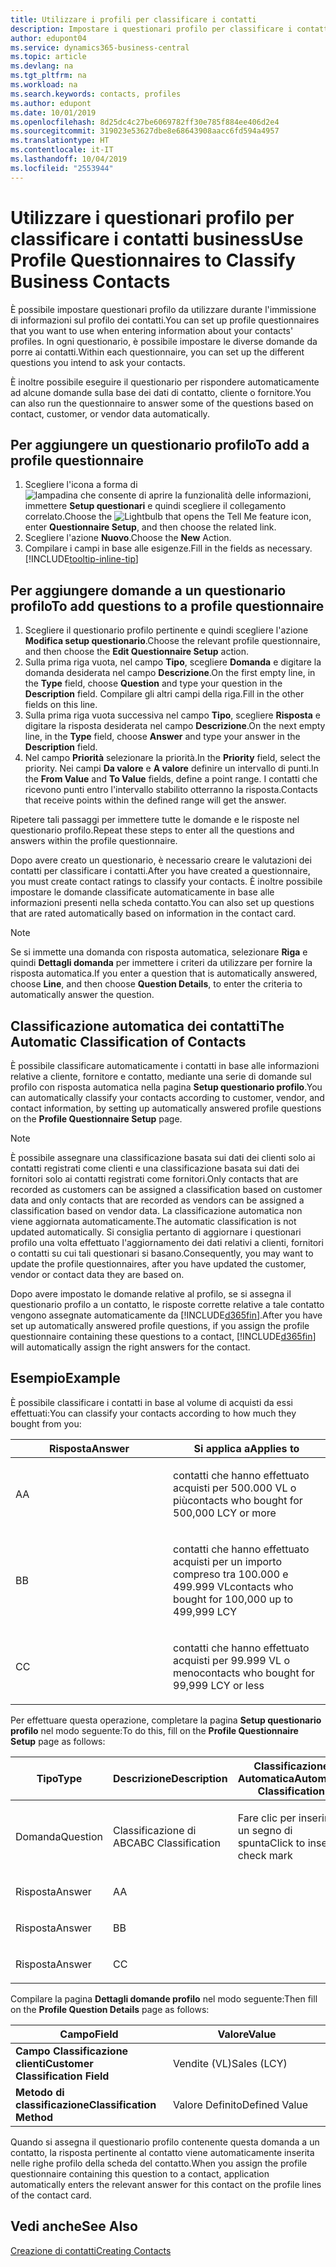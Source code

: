 ```yaml
---
title: Utilizzare i profili per classificare i contatti
description: Impostare i questionari profilo per classificare i contatti business
author: edupont04
ms.service: dynamics365-business-central
ms.topic: article
ms.devlang: na
ms.tgt_pltfrm: na
ms.workload: na
ms.search.keywords: contacts, profiles
ms.author: edupont
ms.date: 10/01/2019
ms.openlocfilehash: 8d25dc4c27be6069782ff30e785f884ee406d2e4
ms.sourcegitcommit: 319023e53627dbe8e68643908aacc6fd594a4957
ms.translationtype: HT
ms.contentlocale: it-IT
ms.lasthandoff: 10/04/2019
ms.locfileid: "2553944"
---
```

# <a name="use-profile-questionnaires-to-classify-business-contacts"></a><span data-ttu-id="c77a4-103">Utilizzare i questionari profilo per classificare i contatti business</span><span class="sxs-lookup"><span data-stu-id="c77a4-103">Use Profile Questionnaires to Classify Business Contacts</span></span>
<span data-ttu-id="c77a4-104">È possibile impostare questionari profilo da utilizzare durante l'immissione di informazioni sul profilo dei contatti.</span><span class="sxs-lookup"><span data-stu-id="c77a4-104">You can set up profile questionnaires that you want to use when entering information about your contacts' profiles.</span></span> <span data-ttu-id="c77a4-105">In ogni questionario, è possibile impostare le diverse domande da porre ai contatti.</span><span class="sxs-lookup"><span data-stu-id="c77a4-105">Within each questionnaire, you can set up the different questions you intend to ask your contacts.</span></span>  

<span data-ttu-id="c77a4-106">È inoltre possibile eseguire il questionario per rispondere automaticamente ad alcune domande sulla base dei dati di contatto, cliente o fornitore.</span><span class="sxs-lookup"><span data-stu-id="c77a4-106">You can also run the questionnaire to answer some of the questions based on contact, customer, or vendor data automatically.</span></span>  

## <a name="to-add-a-profile-questionnaire"></a><span data-ttu-id="c77a4-107">Per aggiungere un questionario profilo</span><span class="sxs-lookup"><span data-stu-id="c77a4-107">To add a profile questionnaire</span></span>
1.  <span data-ttu-id="c77a4-108">Scegliere l'icona a forma di ![lampadina che consente di aprire la funzionalità delle informazioni](media/ui-search/search_small.png "Informazioni sull'operazione che si desidera eseguire"), immettere **Setup questionari** e quindi scegliere il collegamento correlato.</span><span class="sxs-lookup"><span data-stu-id="c77a4-108">Choose the ![Lightbulb that opens the Tell Me feature](media/ui-search/search_small.png "Tell me what you want to do") icon, enter **Questionnaire Setup**, and then choose the related link.</span></span>  
2.  <span data-ttu-id="c77a4-109">Scegliere l'azione **Nuovo**.</span><span class="sxs-lookup"><span data-stu-id="c77a4-109">Choose the **New** Action.</span></span>  
3.  <span data-ttu-id="c77a4-110">Compilare i campi in base alle esigenze.</span><span class="sxs-lookup"><span data-stu-id="c77a4-110">Fill in the fields as necessary.</span></span> [!INCLUDE[tooltip-inline-tip](includes/tooltip-inline-tip_md.md)]  

## <a name="to-add-questions-to-a-profile-questionnaire"></a><span data-ttu-id="c77a4-111">Per aggiungere domande a un questionario profilo</span><span class="sxs-lookup"><span data-stu-id="c77a4-111">To add questions to a profile questionnaire</span></span>
1.  <span data-ttu-id="c77a4-112">Scegliere il questionario profilo pertinente e quindi scegliere l'azione **Modifica setup questionario**.</span><span class="sxs-lookup"><span data-stu-id="c77a4-112">Choose the relevant profile questionnaire, and then choose the **Edit Questionnaire Setup** action.</span></span>  
2.  <span data-ttu-id="c77a4-113">Sulla prima riga vuota, nel campo **Tipo**, scegliere **Domanda** e digitare la domanda desiderata nel campo **Descrizione**.</span><span class="sxs-lookup"><span data-stu-id="c77a4-113">On the first empty line, in the **Type** field, choose **Question** and type your question in the **Description** field.</span></span> <span data-ttu-id="c77a4-114">Compilare gli altri campi della riga.</span><span class="sxs-lookup"><span data-stu-id="c77a4-114">Fill in the other fields on this line.</span></span>  
3.  <span data-ttu-id="c77a4-115">Sulla prima riga vuota successiva nel campo **Tipo**, scegliere **Risposta** e digitare la risposta desiderata nel campo **Descrizione**.</span><span class="sxs-lookup"><span data-stu-id="c77a4-115">On the next empty line, in the **Type** field, choose **Answer** and type your answer in the **Description** field.</span></span>  
4.  <span data-ttu-id="c77a4-116">Nel campo **Priorità** selezionare la priorità.</span><span class="sxs-lookup"><span data-stu-id="c77a4-116">In the **Priority** field, select the priority.</span></span> <span data-ttu-id="c77a4-117">Nei campi **Da valore** e **A valore** definire un intervallo di punti.</span><span class="sxs-lookup"><span data-stu-id="c77a4-117">In the **From Value** and **To Value** fields, define a point range.</span></span> <span data-ttu-id="c77a4-118">I contatti che ricevono punti entro l'intervallo stabilito otterranno la risposta.</span><span class="sxs-lookup"><span data-stu-id="c77a4-118">Contacts that receive points within the defined range will get the answer.</span></span>  

<span data-ttu-id="c77a4-119">Ripetere tali passaggi per immettere tutte le domande e le risposte nel questionario profilo.</span><span class="sxs-lookup"><span data-stu-id="c77a4-119">Repeat these steps to enter all the questions and answers within the profile questionnaire.</span></span>

<span data-ttu-id="c77a4-120">Dopo avere creato un questionario, è necessario creare le valutazioni dei contatti per classificare i contatti.</span><span class="sxs-lookup"><span data-stu-id="c77a4-120">After you have created a questionnaire, you must create contact ratings to classify your contacts.</span></span> <span data-ttu-id="c77a4-121">È inoltre possibile impostare le domande classificate automaticamente in base alle informazioni presenti nella scheda contatto.</span><span class="sxs-lookup"><span data-stu-id="c77a4-121">You can also set up questions that are rated automatically based on information in the contact card.</span></span>  

> [!NOTE]
> <span data-ttu-id="c77a4-122">Se si immette una domanda con risposta automatica, selezionare <STRONG>Riga</STRONG> e quindi <STRONG>Dettagli domanda</STRONG> per immettere i criteri da utilizzare per fornire la risposta automatica.</span><span class="sxs-lookup"><span data-stu-id="c77a4-122">If you enter a question that is automatically answered, choose <STRONG>Line</STRONG>, and then choose <STRONG>Question Details</STRONG>, to enter the criteria to automatically answer the question.</span></span>

## <a name="the-automatic-classification-of-contacts"></a><span data-ttu-id="c77a4-123">Classificazione automatica dei contatti</span><span class="sxs-lookup"><span data-stu-id="c77a4-123">The Automatic Classification of Contacts</span></span>
<span data-ttu-id="c77a4-124">È possibile classificare automaticamente i contatti in base alle informazioni relative a cliente, fornitore e contatto, mediante una serie di domande sul profilo con risposta automatica nella pagina **Setup questionario profilo**.</span><span class="sxs-lookup"><span data-stu-id="c77a4-124">You can automatically classify your contacts according to customer, vendor, and contact information, by setting up automatically answered profile questions on the **Profile Questionnaire Setup** page.</span></span>  

> [!NOTE]
> <span data-ttu-id="c77a4-125">È possibile assegnare una classificazione basata sui dati dei clienti solo ai contatti registrati come clienti e una classificazione basata sui dati dei fornitori solo ai contatti registrati come fornitori.</span><span class="sxs-lookup"><span data-stu-id="c77a4-125">Only contacts that are recorded as customers can be assigned a classification based on customer data and only contacts that are recorded as vendors can be assigned a classification based on vendor data.</span></span> <span data-ttu-id="c77a4-126">La classificazione automatica non viene aggiornata automaticamente.</span><span class="sxs-lookup"><span data-stu-id="c77a4-126">The automatic classification is not updated automatically.</span></span> <span data-ttu-id="c77a4-127">Si consiglia pertanto di aggiornare i questionari profilo una volta effettuato l'aggiornamento dei dati relativi a clienti, fornitori o contatti su cui tali questionari si basano.</span><span class="sxs-lookup"><span data-stu-id="c77a4-127">Consequently, you may want to update the profile questionnaires, after you have updated the customer, vendor or contact data they are based on.</span></span>  

<span data-ttu-id="c77a4-128">Dopo avere impostato le domande relative al profilo, se si assegna il questionario profilo a un contatto, le risposte corrette relative a tale contatto vengono assegnate automaticamente da [!INCLUDE[d365fin](includes/d365fin_md.md)].</span><span class="sxs-lookup"><span data-stu-id="c77a4-128">After you have set up automatically answered profile questions, if you assign the profile questionnaire containing these questions to a contact, [!INCLUDE[d365fin](includes/d365fin_md.md)] will automatically assign the right answers for the contact.</span></span>  

## <a name="example"></a><span data-ttu-id="c77a4-129">Esempio</span><span class="sxs-lookup"><span data-stu-id="c77a4-129">Example</span></span>
<span data-ttu-id="c77a4-130">È possibile classificare i contatti in base al volume di acquisti da essi effettuati:</span><span class="sxs-lookup"><span data-stu-id="c77a4-130">You can classify your contacts according to how much they bought from you:</span></span>

<table>
<colgroup>
<col style="width: 50%" />
<col style="width: 50%" />
</colgroup>
<thead>
<tr class="header">
<th><span data-ttu-id="c77a4-131"><strong>Risposta</strong></span><span class="sxs-lookup"><span data-stu-id="c77a4-131"><strong>Answer</strong></span></span></th>
<th><span data-ttu-id="c77a4-132"><strong>Si applica a</strong></span><span class="sxs-lookup"><span data-stu-id="c77a4-132"><strong>Applies to</strong></span></span></th>
</tr>
</thead>
<tbody>
<tr class="odd">
<td><p><span data-ttu-id="c77a4-133">A</span><span class="sxs-lookup"><span data-stu-id="c77a4-133">A</span></span></p></td>
<td><p><span data-ttu-id="c77a4-134">contatti che hanno effettuato acquisti per 500.000 VL o più</span><span class="sxs-lookup"><span data-stu-id="c77a4-134">contacts who bought for 500,000 LCY or more</span></span></p></td>
</tr>
<tr class="even">
<td><p><span data-ttu-id="c77a4-135">B</span><span class="sxs-lookup"><span data-stu-id="c77a4-135">B</span></span></p></td>
<td><p><span data-ttu-id="c77a4-136">contatti che hanno effettuato acquisti per un importo compreso tra 100.000 e 499.999 VL</span><span class="sxs-lookup"><span data-stu-id="c77a4-136">contacts who bought for 100,000 up to 499,999 LCY</span></span></p></td>
</tr>
<tr class="odd">
<td><p><span data-ttu-id="c77a4-137">C</span><span class="sxs-lookup"><span data-stu-id="c77a4-137">C</span></span></p></td>
<td><p><span data-ttu-id="c77a4-138">contatti che hanno effettuato acquisti per 99.999 VL o meno</span><span class="sxs-lookup"><span data-stu-id="c77a4-138">contacts who bought for 99,999 LCY or less</span></span></p></td>
</tr>
</tbody>
</table>

<span data-ttu-id="c77a4-139">Per effettuare questa operazione, completare la pagina **Setup questionario profilo** nel modo seguente:</span><span class="sxs-lookup"><span data-stu-id="c77a4-139">To do this, fill on the **Profile Questionnaire Setup** page as follows:</span></span>


<table>
<colgroup>
<col style="width: 20%" />
<col style="width: 20%" />
<col style="width: 20%" />
<col style="width: 20%" />
<col style="width: 20%" />
</colgroup>
<thead>
<tr class="header">
<th><span data-ttu-id="c77a4-140"><strong>Tipo</strong></span><span class="sxs-lookup"><span data-stu-id="c77a4-140"><strong>Type</strong></span></span></th>
<th><span data-ttu-id="c77a4-141"><strong>Descrizione</strong></span><span class="sxs-lookup"><span data-stu-id="c77a4-141"><strong>Description</strong></span></span></th>
<th><span data-ttu-id="c77a4-142"><strong>Classificazione Automatica</strong></span><span class="sxs-lookup"><span data-stu-id="c77a4-142"><strong>Automatic Classification</strong></span></span></th>
<th><span data-ttu-id="c77a4-143"><strong>Da Valore</strong></span><span class="sxs-lookup"><span data-stu-id="c77a4-143"><strong>From Value</strong></span></span></th>
<th><span data-ttu-id="c77a4-144"><strong>A Valore</strong></span><span class="sxs-lookup"><span data-stu-id="c77a4-144"><strong>To Value</strong></span></span></th>
</tr>
</thead>
<tbody>
<tr class="odd">
<td><p><span data-ttu-id="c77a4-145">Domanda</span><span class="sxs-lookup"><span data-stu-id="c77a4-145">Question</span></span></p></td>
<td><p><span data-ttu-id="c77a4-146">Classificazione di ABC</span><span class="sxs-lookup"><span data-stu-id="c77a4-146">ABC Classification</span></span></p></td>
<td><p><span data-ttu-id="c77a4-147">Fare clic per inserire un segno di spunta</span><span class="sxs-lookup"><span data-stu-id="c77a4-147">Click to insert a check mark</span></span></p></td>
<td><p> </p></td>
<td><p> </p></td>
</tr>
<tr class="even">
<td><p><span data-ttu-id="c77a4-148">Risposta</span><span class="sxs-lookup"><span data-stu-id="c77a4-148">Answer</span></span></p></td>
<td><p><span data-ttu-id="c77a4-149">A</span><span class="sxs-lookup"><span data-stu-id="c77a4-149">A</span></span></p></td>
<td><p> </p></td>
<td><p><span data-ttu-id="c77a4-150">500.000</span><span class="sxs-lookup"><span data-stu-id="c77a4-150">500,000</span></span></p></td>
<td><p> </p></td>
</tr>
<tr class="odd">
<td><p><span data-ttu-id="c77a4-151">Risposta</span><span class="sxs-lookup"><span data-stu-id="c77a4-151">Answer</span></span></p></td>
<td><p><span data-ttu-id="c77a4-152">B</span><span class="sxs-lookup"><span data-stu-id="c77a4-152">B</span></span></p></td>
<td><p> </p></td>
<td><p><span data-ttu-id="c77a4-153">100,000</span><span class="sxs-lookup"><span data-stu-id="c77a4-153">100,000</span></span></p></td>
<td><p><span data-ttu-id="c77a4-154">499,999</span><span class="sxs-lookup"><span data-stu-id="c77a4-154">499,999</span></span></p></td>
</tr>
<tr class="even">
<td><p><span data-ttu-id="c77a4-155">Risposta</span><span class="sxs-lookup"><span data-stu-id="c77a4-155">Answer</span></span></p></td>
<td><p><span data-ttu-id="c77a4-156">C</span><span class="sxs-lookup"><span data-stu-id="c77a4-156">C</span></span></p></td>
<td><p> </p></td>
<td><p> </p></td>
<td><p><span data-ttu-id="c77a4-157">99,999</span><span class="sxs-lookup"><span data-stu-id="c77a4-157">99,999</span></span></p></td>
</tr>
</tbody>
</table>

<span data-ttu-id="c77a4-158">Compilare la pagina **Dettagli domande profilo** nel modo seguente:</span><span class="sxs-lookup"><span data-stu-id="c77a4-158">Then fill on the **Profile Question Details** page as follows:</span></span>
<table>
<colgroup>
<col style="width: 50%" />
<col style="width: 50%" />
</colgroup>
<thead>
<tr class="header">
<th><span data-ttu-id="c77a4-159"><strong>Campo</strong></span><span class="sxs-lookup"><span data-stu-id="c77a4-159"><strong>Field</strong></span></span></th>
<th><span data-ttu-id="c77a4-160"><strong>Valore</strong></span><span class="sxs-lookup"><span data-stu-id="c77a4-160"><strong>Value</strong></span></span></th>
</tr>
</thead>
<tbody>
<tr>
<td><span data-ttu-id="c77a4-161"><strong>Campo Classificazione clienti</strong></span><span class="sxs-lookup"><span data-stu-id="c77a4-161"><strong>Customer Classification Field</strong></span></span></td>
<td><span data-ttu-id="c77a4-162"><emphasis>Vendite (VL)</emphasis></span><span class="sxs-lookup"><span data-stu-id="c77a4-162"><emphasis>Sales (LCY)</emphasis></span></span></td>
</tr>
<tr>
<td><span data-ttu-id="c77a4-163"><strong>Metodo di classificazione</strong></span><span class="sxs-lookup"><span data-stu-id="c77a4-163"><strong>Classification Method</strong></span></span></td>
<td><span data-ttu-id="c77a4-164"><emphasis>Valore Definito</emphasis></span><span class="sxs-lookup"><span data-stu-id="c77a4-164"><emphasis>Defined Value</emphasis></span></span></td>
</tr>
</tbody>
</table>

<span data-ttu-id="c77a4-165">Quando si assegna il questionario profilo contenente questa domanda a un contatto, la risposta pertinente al contatto viene automaticamente inserita nelle righe profilo della scheda del contatto.</span><span class="sxs-lookup"><span data-stu-id="c77a4-165">When you assign the profile questionnaire containing this question to a contact, application automatically enters the relevant answer for this contact on the profile lines of the contact card.</span></span>

## <a name="see-also"></a><span data-ttu-id="c77a4-166">Vedi anche</span><span class="sxs-lookup"><span data-stu-id="c77a4-166">See Also</span></span>
[<span data-ttu-id="c77a4-167">Creazione di contatti</span><span class="sxs-lookup"><span data-stu-id="c77a4-167">Creating Contacts</span></span>](marketing-create-contact-companies.md)  
